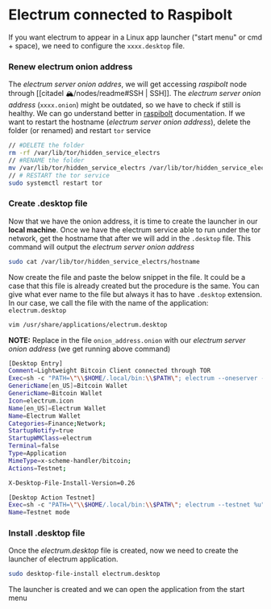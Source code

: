 # Electrum connected to Raspibolt
If you want electrum to appear in a Linux app launcher ("start menu" or cmd + space), we need to configure the `xxxx.desktop` file.

### Renew electrum onion address
The _electrum server onion addres_, we will get accessing *raspibolt* node through [[citadel 🏔/nodes/readme#SSH | SSH]].
The _electrum server onion address_ (`xxxx.onion`) might be outdated, so we have to check if still is healthy. We can go understand better in [raspibolt](https://raspibolt.org/guide/bitcoin/electrum-server.html#remote-access-over-tor-optional) documentation. 
If we want to restart the hostname (_electrum server onion address_), delete the folder (or renamed) and restart `tor` service
```bash
// #DELETE the folder
rm -rf /var/lib/tor/hidden_service_electrs
// #RENAME the folder
mv /var/lib/tor/hidden_service_electrs /var/lib/tor/hidden_service_electrs_old
// # RESTART the tor service
sudo systemctl restart tor
```

### Create .desktop file
Now that we have the onion address, it is time to create the launcher in our __local machine__. Once we have the electrum service able to run under the tor network, get the hostname that after we will add in the `.desktop` file. This command will output the _electrum server onion address_
```bash
sudo cat /var/lib/tor/hidden_service_electrs/hostname
```
Now create the file and paste the below snippet in the file. It could be a case that this file is already created but the procedure is the same. You can give what ever name to the file but always it has to have `.desktop` extension. In our case, we call the file with the name of the application: `electrum.desktop`
```bash
vim /usr/share/applications/electrum.desktop
```
__NOTE:__ Replace in the file `onion_address.onion` with our _electrum server onion address_ (we get running above command)
```bash
[Desktop Entry]
Comment=Lightweight Bitcoin Client connected through TOR
Exec=sh -c "PATH=\"\\$HOME/.local/bin:\\$PATH\"; electrum --oneserver --server onion_address.onion:50002:s --proxy socks5:127.0.0.1:9050"
GenericName[en_US]=Bitcoin Wallet
GenericName=Bitcoin Wallet
Icon=electrum.icon
Name[en_US]=Electrum Wallet
Name=Electrum Wallet
Categories=Finance;Network;
StartupNotify=true
StartupWMClass=electrum
Terminal=false
Type=Application
MimeType=x-scheme-handler/bitcoin;
Actions=Testnet;

X-Desktop-File-Install-Version=0.26

[Desktop Action Testnet]
Exec=sh -c "PATH=\"\\$HOME/.local/bin:\\$PATH\"; electrum --testnet %u"
Name=Testnet mode
```

### Install .desktop file
Once the _electrum.desktop_ file is created, now we need to create the launcher of electrum application.
```bash
sudo desktop-file-install electrum.desktop
```
The launcher is created and we can open the application from the start menu

